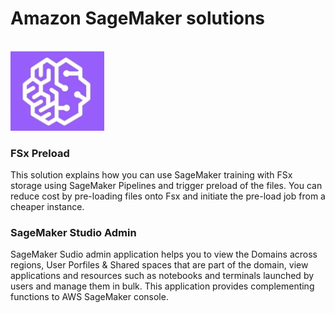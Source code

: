 # Amazon SageMaker solutions
<br>
<img src="_static/SM-Logo.png" alt="SageMaker" width="150px"/>
<br>

### FSx Preload
This solution explains how you can use SageMaker training with FSx storage using SageMaker Pipelines and trigger preload of the files. You can reduce cost by pre-loading files onto Fsx and initiate the pre-load job from a cheaper instance. 

### SageMaker Studio Admin
SageMaker Sudio admin application helps you to view the Domains across regions, User Porfiles & Shared spaces that are part of the domain, view applications and resources such as notebooks and terminals launched by users and manage them in bulk. This application provides complementing functions to AWS SageMaker console.
